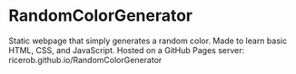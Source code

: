 # RandomColorGenerator
Static webpage that simply generates a random color. Made to learn basic HTML, CSS, and JavaScript.
 Hosted on a GitHub Pages server: ricerob.github.io/RandomColorGenerator
